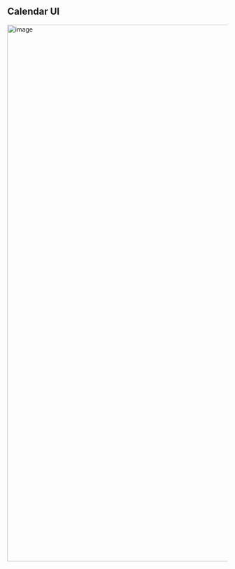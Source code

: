 ## Calendar UI
<img width="1224" alt="image" src="https://github.com/nil1729/vanilla-js-calendar/assets/54589036/e903e6bd-0a80-4e73-bc11-c616d84aa0c7">
